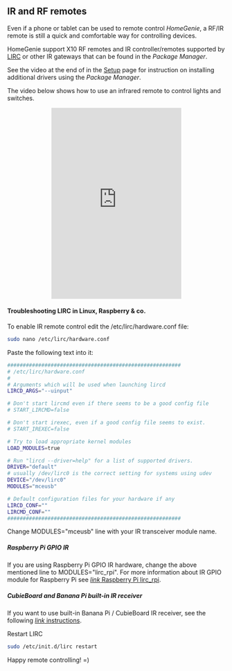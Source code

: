 ## IR and RF remotes

Even if a phone or tablet can be used to remote control *HomeGenie*, a RF/IR remote
is still a quick and comfortable way for controlling devices.

HomeGenie support X10 RF remotes and IR controller/remotes supported by [LIRC](http://www.lirc.org/)
or other IR gateways that can be found in the *Package Manager*.

See the video at the end of in the [Setup](#/docs/setup) page for instruction on
installing additional drivers using the *Package Manager*.

The video below shows how to use an infrared remote to control lights and switches.

<div class="content-margin" align="center">
    <iframe self="size-medium" height="440" src="https://www.youtube.com/embed/f_uywgXmAwk?rel=0" frameborder="0" allowfullscreen></iframe>
</div>

#### Troubleshooting LIRC in Linux, Raspberry & co.

To enable IR remote control edit the /etc/lirc/hardware.conf file: 

```bash
sudo nano /etc/lirc/hardware.conf 
```

Paste the following text into it:

```bash
########################################################
# /etc/lirc/hardware.conf
#
# Arguments which will be used when launching lircd
LIRCD_ARGS="--uinput"

# Don't start lircmd even if there seems to be a good config file
# START_LIRCMD=false

# Don't start irexec, even if a good config file seems to exist.
# START_IREXEC=false

# Try to load appropriate kernel modules
LOAD_MODULES=true

# Run "lircd --driver=help" for a list of supported drivers.
DRIVER="default"
# usually /dev/lirc0 is the correct setting for systems using udev
DEVICE="/dev/lirc0"
MODULES="mceusb"

# Default configuration files for your hardware if any
LIRCD_CONF=""
LIRCMD_CONF=""
########################################################
```

Change MODULES="mceusb" line with your IR transceiver module name. 

##### Raspberry Pi GPIO IR

If you are using Raspberry Pi GPIO IR hardware, change the above mentioned line
to MODULES="lirc_rpi". For more information about IR GPIO module for Raspberry Pi
see [<i class="material-icons">link</i> Raspberry Pi lirc_rpi](http://aron.ws/projects/lirc_rpi/). 

##### CubieBoard and Banana Pi built-in IR receiver

If you want to use built-in Banana Pi / CubieBoard IR receiver, see the  
following [<i class="material-icons">link</i> instructions](http://linux-sunxi.org/LIRC#Using_LIRC_with_Cubieboard2_.28A20_SoC.29). 

Restart LIRC 

```bash
sudo /etc/init.d/lirc restart 
```

Happy remote controlling! =)
